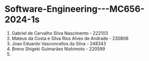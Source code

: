 # Software-Engineering---MC656-2024-1s
1. Gabriel de Carvalho Silva Nascimento - 222103
2. Mateus da Costa e Silva Rios Alves de Andrade - 230806
3. Joao Eduardo Vasconcellos da Silva - 248343
4. Breno Shigeki Guimarães Nishimoto - 220599
5. 
